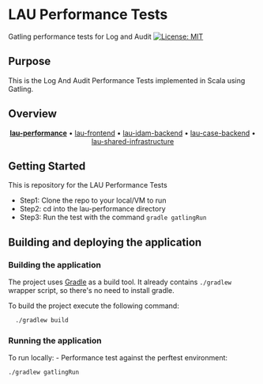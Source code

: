 # LAU Performance Tests

Gatling performance tests for Log and Audit
[![License: MIT](https://img.shields.io/badge/License-MIT-yellow.svg)](https://opensource.org/licenses/MIT)

## Purpose

This is the Log And Audit Performance Tests implemented in Scala using Gatling.

## Overview

  <p align="center">
  <b><a href="https://github.com/hmcts/lau-performance">lau-performance</a></b> • <a href="https://github.com/hmcts/lau-frontend">lau-frontend</a> • <a href="https://github.com/hmcts/lau-idam-backend">lau-idam-backend</a> • <a href="https://github.com/hmcts/lau-case-backend">lau-case-backend</a> • <a href="https://github.com/hmcts/lau-shared-infrastructure">lau-shared-infrastructure</a>
  </p>

## Getting Started

This is repository for the LAU Performance Tests
- Step1: Clone the repo to your local/VM to run
- Step2: cd into the lau-performance directory
- Step3: Run the test with the command `gradle gatlingRun`

## Building and deploying the application

### Building the application

The project uses [Gradle](https://gradle.org) as a build tool. It already contains
`./gradlew` wrapper script, so there's no need to install gradle.

To build the project execute the following command:
  ```bash
    ./gradlew build
  ```

### Running the application

To run locally: - Performance test against the perftest environment:

  ```bash
  ./gradlew gatlingRun
  ```
